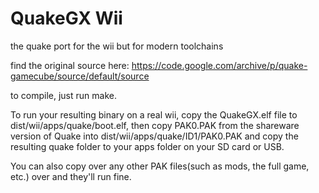 # QuakeGX Wii

the quake port for the wii but for modern toolchains

find the original source here: https://code.google.com/archive/p/quake-gamecube/source/default/source

to compile, just run make.

To run your resulting binary on a real wii,
copy the QuakeGX.elf file to dist/wii/apps/quake/boot.elf, then copy PAK0.PAK from the shareware version of Quake into dist/wii/apps/quake/ID1/PAK0.PAK and copy the resulting quake folder to your apps folder on your SD card or USB.

You can also copy over any other PAK files(such as mods, the full game, etc.) over and they'll run fine.
